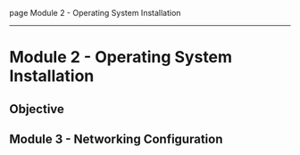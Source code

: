 page
Module 2 - Operating System Installation


---

# Module 2 - Operating System Installation

## Objective



## Module 3 - Networking Configuration

